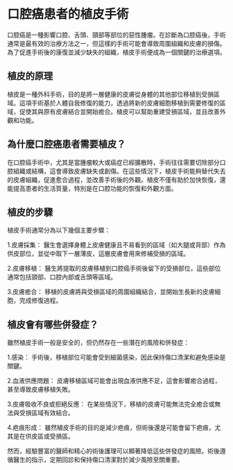# 口腔癌患者的植皮手術

口腔癌是一種影響口腔、舌頭、頸部等部位的惡性腫瘤。在診斷為口腔癌後，手術通常是最有效的治療方法之一，但這樣的手術可能會導致周圍組織和皮膚的損傷。為了促進手術後的康復並減少缺失的組織，植皮手術便成為一個關鍵的治療選項。

## 植皮的原理

植皮是一種外科手術，目的是將一層健康的皮膚從身體的其他部位移植到受損區域。這項手術基於人體自我修復的能力，透過將新的皮膚細胞移植到需要修復的區域，促使其與原有皮膚結合並開始癒合。植皮可以幫助重建受損區域，並且改善外觀和功能。

## 為什麼口腔癌患者需要植皮？

在口腔癌手術中，尤其是當腫瘤較大或癌症已經擴散時，手術往往需要切除部分口腔組織或結構，這會導致皮膚缺失或創傷。在這些情況下，植皮手術能夠替代失去的皮膚組織，促進愈合過程，並改善手術後的外觀。植皮不僅有助於加快恢復，還能提高患者的生活質量，特別是在口腔功能的恢復和外觀方面。

## 植皮的步驟

植皮手術通常分為以下幾個主要步驟：

1.皮膚採集： 醫生會選擇身體上皮膚健康且不易看到的區域（如大腿或背部）作為供皮部位，並從中取下一層薄皮，這層皮膚會用來修補受損的區域。

2.皮膚移植： 醫生將提取的皮膚移植到口腔癌手術後留下的受損部位，這些部位通常包括頸部、口腔內部或舌頭等區域。

3.皮膚癒合： 移植的皮膚將與受損區域的周圍組織結合，並開始生長新的皮膚細胞，完成修復過程。

## 植皮會有哪些併發症？

雖然植皮手術一般是安全的，但仍然存在一些潛在的風險和併發症：

1.感染： 手術後，移植部位可能會受到細菌感染，因此保持傷口清潔和避免感染是關鍵。

2.血液供應問題： 皮膚移植區域可能會出現血液供應不足，這會影響癒合過程，甚至導致皮膚移植失敗。

3.皮膚吸收不良或拒絕反應： 在某些情況下，移植的皮膚可能無法完全癒合或無法與受損區域有效結合。

4.疤痕形成： 雖然植皮手術的目的是減少疤痕，但術後還是可能會留下疤痕，尤其是在供皮區或受損區。

然而，經驗豐富的醫師和精心的術後護理可以顯著降低這些併發症的風險。術後遵循醫生的指示，定期回診和保持傷口清潔對於減少風險至關重要。